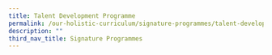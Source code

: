 ```yaml
---
title: Talent Development Programme
permalink: /our-holistic-curriculum/signature-programmes/talent-development-programme/
description: ""
third_nav_title: Signature Programmes
---
```

